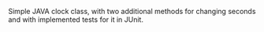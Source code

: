 Simple JAVA clock class, with two additional methods for changing seconds and with implemented tests for it in JUnit.
